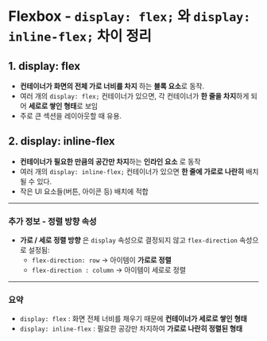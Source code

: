 Flexbox - `display: flex;` 와 `display: inline-flex;` 차이 정리
===

## 1. display: flex
- **컨테이너가 화면의 전체 가로 너비를 차지** 하는 **블록 요소**로 동작.
- 여러 개의 `display: flex;` 컨테이너가 있으면, 각 컨테이너가 **한 줄을 차지**하게 되어 **세로로 쌓인 형태**로 보임
- 주로 큰 섹션을 레이아웃할 때 유용.

## 2. display: inline-flex
- **컨테이너가 필요한 만큼의 공간만 차지**하는 **인라인 요소** 로 동작
- 여러 개의 `display: inline-flex;` 컨테이너가 있으면 **한 줄에 가로로 나란히** 배치될 수 있다.
- 작은 UI 요소들(버튼, 아이콘 등) 배치에 적합

---

### 추가 정보 - 정렬 방향 속성
- **가로 / 세로 정렬 방향** 은 `display` 속성으로 결정되지 않고 `flex-direction` 속성으로 설정됨:
    - `flex-direction: row` -> 아이템이 **가로로 정렬**
    - `flex-direction : column` -> 아이템이 세로로 정렬

---

### 요약
- `display: flex` : 화면 전체 너비를 채우기 때문에 **컨테이너가 세로로 쌓인 형태**
- `display: inline-flex` : 필요한 공강만 차지하여 **가로로 나란히 정렬된 형태**